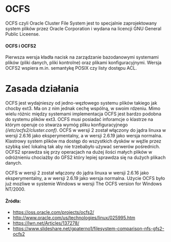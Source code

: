 #  OCFS

OCFS czyli Oracle Cluster File System jest to specjalnie zaprojektowany system plików przez Oracle Corporation i wydana na licencji GNU General Public Liceense. 

#### OCFS i OCFS2

Pierwsza wersja kładła nacisk na zarządzanie bazodanowymi systemami plików (pliki danych, pliki kontrolne) oraz plikami konfiguracyjnymi. Wersja OCFS2 wspiera m.in. semantykę POSIX czy listy dostępu ACL.



# Zasada działania

OCFS jest wydajnieszy od jedno-węzłowego systemu plików takiego jak chocby ext3. Ma on z nim jednak cechę wspólną, w swoim rdzeniu. Mimo wielu różnic między systemami implementacja OCFS jest bardzo podobna do systemu plików ext3. OCFS musi posiadać inforamcje o klastrze na którym operuje co stwarza wymóg pliku konfiguracyjnego *(/etc/ocfs2/cluster.conf)*. OCFS w wersji 2 został włączony do jądra linuxa w wersji 2.6.16 jako eksperymentalny, a w wersji 2.6.19 jako wersja normalna. Klastrowy system plików ma dostęp do wszystkich dysków w węźle przez szybką sieć lokalną tak aby nie trzebabyło używać serwerów pośrednich. OCFS2 sprawdza się przy operacjach na dużej ilości małych plików w odróżnieniu chociażby do GFS2 który lepiej sprawdza się na dużych plikach danych.

OCFS w wersji 2 został włączony do jądra linuxa w wersji 2.6.16 jako eksperymentalny, a w wersji 2.6.19 jako wersja normalna. Użycie OCFS było już mozliwe w systemie Windows w wersji The OCFS version for Windows NT/2000.

#### Żródła:

- https://oss.oracle.com/projects/ocfs2/
- http://www.oracle.com/us/technologies/linux/025995.htm
- https://lwn.net/Articles/137278/
- https://www.slideshare.net/gpaterno1/filesystem-comparison-nfs-gfs2-ocfs2

